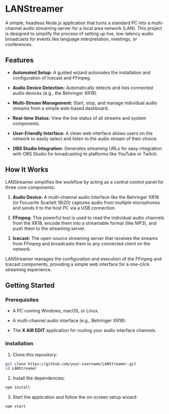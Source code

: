 # LANStreamer

A simple, headless Node.js application that turns a standard PC into a multi-channel audio streaming server for a local area network (LAN). This project is designed to simplify the process of setting up live, low-latency audio broadcasts for events like language interpretation, meetings, or conferences.

## Features

- **Automated Setup:** A guided wizard automates the installation and configuration of Icecast and FFmpeg.

- **Audio Device Detection:** Automatically detects and lists connected audio devices (e.g., the Behringer XR18).

- **Multi-Stream Management:** Start, stop, and manage individual audio streams from a simple web-based dashboard.

- **Real-time Status:** View the live status of all streams and system components.

- **User-Friendly Interface:** A clean web interface allows users on the network to easily select and listen to the audio stream of their choice.

- **OBS Studio Integration:** Generates streaming URLs for easy integration with OBS Studio for broadcasting to platforms like YouTube or Twitch.

## How It Works

LANStreamer simplifies the workflow by acting as a central control panel for three core components:

1. **Audio Device:** A multi-channel audio interface like the Behringer XR18 (or Focusrite Scarlett 18i20) captures audio from multiple microphones and sends it to the host PC via a USB connection.

2. **FFmpeg:** This powerful tool is used to read the individual audio channels from the XR18, encode them into a streamable format (like MP3), and push them to the streaming server.

3. **Icecast:** The open-source streaming server that receives the streams from FFmpeg and broadcasts them to any connected client on the network.

LANStreamer manages the configuration and execution of the FFmpeg and Icecast components, providing a simple web interface for a one-click streaming experience.

## Getting Started

### Prerequisites

- A PC running Windows, macOS, or Linux.

- A multi-channel audio interface (e.g., Behringer XR18).

- The **X AIR EDIT** application for routing your audio interface channels.

### Installation

1. Clone this repository:

```bash
git clone https://github.com/your-username/LANStreamer.git
cd LANStreamer
```

2. Install the dependencies:

```bash
npm install
```

3. Start the application and follow the on-screen setup wizard:

```bash
npm start
```

